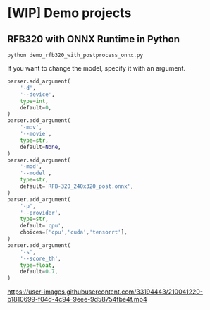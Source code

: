 # [WIP] Demo projects

## RFB320 with ONNX Runtime in Python
```
python demo_rfb320_with_postprocess_onnx.py
```

If you want to change the model, specify it with an argument.
```python
parser.add_argument(
    '-d',
    '--device',
    type=int,
    default=0,
)
parser.add_argument(
    '-mov',
    '--movie',
    type=str,
    default=None,
)
parser.add_argument(
    '-mod',
    '--model',
    type=str,
    default='RFB-320_240x320_post.onnx',
)
parser.add_argument(
    '-p',
    '--provider',
    type=str,
    default='cpu',
    choices=['cpu','cuda','tensorrt'],
)
parser.add_argument(
    '-s',
    '--score_th',
    type=float,
    default=0.7,
)
```

https://user-images.githubusercontent.com/33194443/210041220-b1810699-f04d-4c94-9eee-9d58754fbe4f.mp4
